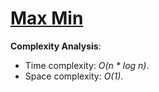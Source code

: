 # [Max Min](https://www.hackerrank.com/challenges/angry-children)

__Complexity Analysis__:

* Time complexity: _O(n * log n)_.
* Space complexity: _O(1)_.
